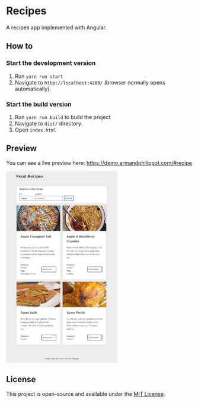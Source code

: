 # Recipes

A recipes app implemented with Angular.

## How to

### Start the development version

1. Run `yarn run start`
2. Navigate to `http://localhost:4200/` (browser normally opens automatically).

### Start the build version

1. Run `yarn run build` to build the project
2. Navigate to `dist/` directory.
3. Open `index.html`

## Preview

You can see a live preview here: https://demo.armandphilippot.com/#recipe

![Preview](../assets/preview-recipes.jpg)

## License

This project is open-source and available under the [MIT License](../LICENSE).

